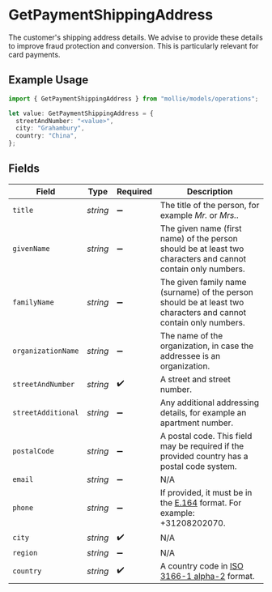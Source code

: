 # GetPaymentShippingAddress

The customer's shipping address details. We advise to provide these details to improve fraud protection and conversion. This is particularly relevant for card payments.

## Example Usage

```typescript
import { GetPaymentShippingAddress } from "mollie/models/operations";

let value: GetPaymentShippingAddress = {
  streetAndNumber: "<value>",
  city: "Grahambury",
  country: "China",
};
```

## Fields

| Field                                                                                                            | Type                                                                                                             | Required                                                                                                         | Description                                                                                                      |
| ---------------------------------------------------------------------------------------------------------------- | ---------------------------------------------------------------------------------------------------------------- | ---------------------------------------------------------------------------------------------------------------- | ---------------------------------------------------------------------------------------------------------------- |
| `title`                                                                                                          | *string*                                                                                                         | :heavy_minus_sign:                                                                                               | The title of the person, for example *Mr.* or *Mrs.*.                                                            |
| `givenName`                                                                                                      | *string*                                                                                                         | :heavy_minus_sign:                                                                                               | The given name (first name) of the person should be at least two characters and cannot contain only numbers.     |
| `familyName`                                                                                                     | *string*                                                                                                         | :heavy_minus_sign:                                                                                               | The given family name (surname) of the person should be at least two characters and cannot contain only numbers. |
| `organizationName`                                                                                               | *string*                                                                                                         | :heavy_minus_sign:                                                                                               | The name of the organization, in case the addressee is an organization.                                          |
| `streetAndNumber`                                                                                                | *string*                                                                                                         | :heavy_check_mark:                                                                                               | A street and street number.                                                                                      |
| `streetAdditional`                                                                                               | *string*                                                                                                         | :heavy_minus_sign:                                                                                               | Any additional addressing details, for example an apartment number.                                              |
| `postalCode`                                                                                                     | *string*                                                                                                         | :heavy_minus_sign:                                                                                               | A postal code. This field may be required if the provided country has a postal code system.                      |
| `email`                                                                                                          | *string*                                                                                                         | :heavy_minus_sign:                                                                                               | N/A                                                                                                              |
| `phone`                                                                                                          | *string*                                                                                                         | :heavy_minus_sign:                                                                                               | If provided, it must be in the [E.164](https://en.wikipedia.org/wiki/E.164) format. For example: +31208202070.   |
| `city`                                                                                                           | *string*                                                                                                         | :heavy_check_mark:                                                                                               | N/A                                                                                                              |
| `region`                                                                                                         | *string*                                                                                                         | :heavy_minus_sign:                                                                                               | N/A                                                                                                              |
| `country`                                                                                                        | *string*                                                                                                         | :heavy_check_mark:                                                                                               | A country code in [ISO 3166-1 alpha-2](https://en.wikipedia.org/wiki/ISO_3166-1_alpha-2) format.                 |